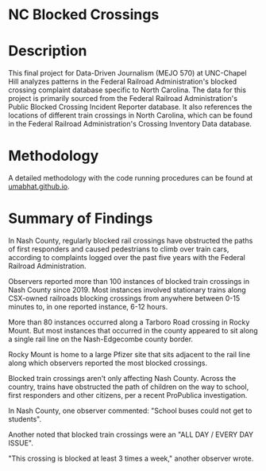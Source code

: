# NC Blocked Crossings

# Description  
This final project for Data-Driven Journalism (MEJO 570) at UNC-Chapel Hill analyzes patterns in the Federal Railroad Administration's blocked crossing complaint database specific to North Carolina. The data for this project is primarily sourced from the Federal Railroad Administration's Public Blocked Crossing Incident Reporter database. It also references the locations of different train crossings in North Carolina, which can be found in the Federal Railroad Administration's Crossing Inventory Data database.

# Methodology 
A detailed methodology with the code running procedures can be found at [umabhat.github.io](https://umaxbhat.github.io/umabhat.github.io/). 

# Summary of Findings
In Nash County, regularly blocked rail crossings have obstructed the paths of first responders and caused pedestrians to climb over train cars, according to complaints logged over the past five years with the Federal Railroad Administration. 

Observers reported more than 100 instances of blocked train crossings in Nash County since 2019. Most instances involved stationary trains along CSX-owned railroads blocking crossings from anywhere between 0-15 minutes to, in one reported instance, 6-12 hours. 

More than 80 instances occurred along a Tarboro Road crossing in Rocky Mount. But most instances that occurred in the county appeared to sit along a single rail line on the Nash-Edgecombe county border. 

Rocky Mount is home to a large Pfizer site that sits adjacent to the rail line along which observers reported the most blocked crossings. 

Blocked train crossings aren't only affecting Nash County. Across the country, trains have obstructed the path of children on the way to school, first responders and other citizens, per a recent ProPublica investigation. 

In Nash County, one observer commented: "School buses could not get to students". 

Another noted that blocked train crossings were an "ALL DAY / EVERY DAY ISSUE".  

"This crossing is blocked at least 3 times a week," another observer wrote.

